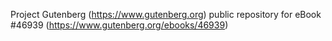 Project Gutenberg (https://www.gutenberg.org) public repository for eBook #46939 (https://www.gutenberg.org/ebooks/46939)
